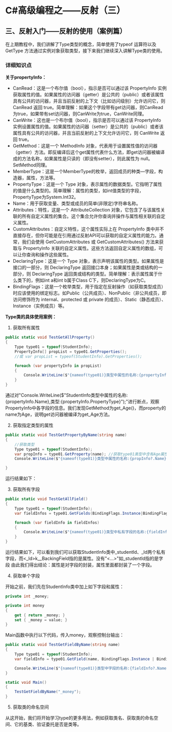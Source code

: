 # C#高级编程之——反射（三）

## 三、反射入门——反射的使用（案例篇）

在上期教程中，我们讲解了Type类型的概念，简单使用了typeof 运算符以及GetType 方法通过实例对象获取类型，接下来我们继续深入讲解Type类的使用。

### 详细知识点

**关于propertyInfo：**

- CanRead：这是一个布尔值（bool），指示是否可以通过该 PropertyInfo 实例获取属性的值。如果属性的访问器（getter）是公共的（public）或者该属性具有公共的访问器，并且当前反射的上下文（比如访问级别）允许访问它，则 CanRead 返回 true。简单理解：如果这个字段带有get访问器，则CanRead为true，如果带有set访问器，则CanWrite为true，CanWrite同理。
- CanWrite：这也是一个布尔值（bool），指示是否可以通过该 PropertyInfo 实例设置属性的值。如果属性的访问器（setter）是公共的（public）或者该属性具有公共的访问器，并且当前反射的上下文允许访问它，则 CanWrite 返回 true。
- GetMethod：这是一个 MethodInfo 对象，代表用于设置属性值的访问器（getter）方法。即反编译后这个get属性代表什么方法，即get访问器被编译成的方法名称，如果属性是只读的（即没有setter），则此属性为 null。SetMethod同理。
- MemberType：这是一个MemberType的枚举，返回成员的种类—字段，构造器，属性，方法等。
- PropertyType：这是一个 Type 对象，表示属性的数据类型。它指明了属性的值是什么类型的。简单理解：属性的类型，如int值类型的字段，PropertyType为System.Int32。
- Name：用于获取变量、类型或成员的简单(非限定)字符串名称。
- Attributes：特性，这是一个 AttributeCollection 对象，它包含了与该属性关联的所有自定义属性的集合。这个集合允许你查询并操作与属性相关联的自定义属性。
- CustomAttributes：自定义特性，这个属性实际上在 PropertyInfo 类中并不直接存在，但你可能是在引用通过反射API可以获取的自定义属性的能力。通常，我们会使用 GetCustomAttributes 或 GetCustomAttributes<T>() 方法来获取与 PropertyInfo 关联的自定义属性。这些方法返回自定义属性的数组，可以让你查询和操作这些属性。
- DeclaringType：这是一个 Type 对象，表示声明该属性的类型。如果属性是接口的一部分，则 DeclaringType 返回接口本身；如果属性是类或结构的一部分，则 DeclaringType 返回类或结构的类型。简单理解：表示属性属于什么类下的，例如int a和int b属于Class C下，则DeclaringType为C。
- BindingFlags：这是一个枚举类型，用于指定在反射操作（如获取类型成员）时应该使用的绑定标志。如Public（公共成员）、NonPublic（非公共成员，即访问修饰符为 internal、protected 或 private 的成员）、Static（静态成员）、Instance（实例成员）等。

**Type类的具体使用案例：**

1. 获取所有属性

```csharp
public static void TestGetAllProperty()
{
    Type type01 = typeof(StudentInfo);
    PropertyInfo[] propList = type01.GetProperties();
    //或 var propList = typeof(StudentInfo).GetProperties();

    foreach (var propertyInfo in propList)
    {
        Console.WriteLine($"{nameof(type01)}类型中属性的名称:{propertyInfo.Name},类型:{propertyInfo.PropertyType}");
    }
}
```

通过对"Console.WriteLine($"StudentInfo类型中属性的名称:{propertyInfo.Name},类型:{propertyInfo.PropertyType}");"进行断点，观察PropertyInfo中各字段的信息。我们发现GetMethod为get_Age()，而property的name为Age，说明get访问器被编译为get_Age方法。

2. 获取指定类型的属性

```csharp
public static void TestGetPropertyByName(string name)
{
    //获取类型
    Type type01 = typeof(StudentInfo);
    var propInfo = type01.GetProperty(name); //获取type01类型中含有Age属性的名称的方法
    Console.WriteLine($"{nameof(type01)}类型中属性的名称:{propInfo?.Name},类型:{propInfo?.PropertyType}");

}
```

运行结果如下：

3. 获取所有字段

```csharp
public static void TestGetAllField()
{
    Type type01 = typeof(StudentInfo);
    var fieldInfos = type01.GetFields(BindingFlags.Instance|BindingFlags.NonPublic);

    foreach (var fieldInfo in fieldInfos)
    {
        Console.WriteLine($"{nameof(type01)}类型中私有字段的名称:{fieldInfo?.Name},类型:{fieldInfo?.FieldType}");
    }
}
```

运行结果如下，可以看到我们可以获取StudentInfo类中_studentId、_Id两个私有字段，而<_Id>k__BackingField指的是属性。没有"<...>"如_studentId指的是字段
由此我们得出结论：属性是对字段的封装，属性里面都封装了一个字段。

4. 获取单个字段

开始之前，我们先在StudentInfo类中加上如下字段和属性：

```csharp
private int _money;

private int money
{
    get { return _money; }
    set { _money = value; }
}
```

Main函数中执行以下代码，传入money，观察控制台输出：

```csharp
public static void TestGetFieldByName(string name)
{
    Type type01 = typeof(StudentInfo);
    var fieldInfo = type01.GetField(name, BindingFlags.Instance | BindingFlags.NonPublic);

    Console.WriteLine($"{nameof(type01)}类型中字段的名称:{fieldInfo?.Name},类型:{fieldInfo?.FieldType}"); //?表示可空
}

static void Main()
{
    TestGetFieldByName("_money");
}
```

5. 获取类的命名空间

从这开始，我们将开始学习type的更多用法，例如获取类名、获取类的命名空间、它的基类、验证委托是否是类等。